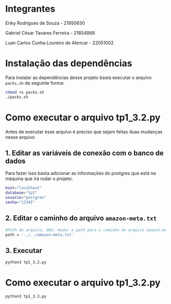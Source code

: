 # Integrantes 
Eriky Rodrigues de Souza - 21950630

Gabriel César Tavares Ferreira - 21854868

Luan Carlos Cunha Loureiro de Alencar - 22051002

# Instalação das dependências

Para instalar as dependências desse projeto basta executar o arquivo `packs.sh` da seguinte forma:
```bash
chmod +x packs.sh
./packs.sh
```

# Como executar o arquivo tp1_3.2.py

Antes de executar esse arquivo é preciso que sejam feitas duas mudanças nesse arquivo

## 1. Editar as variáveis de conexão com o banco de dados
Para fazer isso basta adicionar as informações do postgres que está na máquina que irá rodar o projeto:
```bash
host="localhost"
database="tp1"
usuario="postgres"
senha="12345"
```
## 2. Editar o caminho do arquivo `amazon-meta.txt`
```bash
#Path do arquivo, OBS: mudar o path para o caminho do arquivo amazon-meta.txt da máquina que está rodando o código
path = '../../amazon-meta.txt'
```

## 3. Executar
```bash
python3 tp1_3.2.py
```

# Como executar o arquivo tp1_3.2.py
```bash
python3 tp1_3.3.py
```

